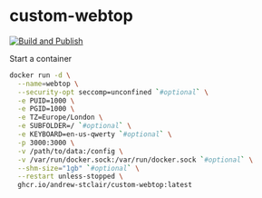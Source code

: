 # custom-webtop

[![Build and Publish](https://github.com/andrew-stclair/custom-webtop/actions/workflows/ci.yml/badge.svg?branch=main)](https://github.com/andrew-stclair/custom-webtop/actions/workflows/ci.yml)

Start a container
```bash
docker run -d \
  --name=webtop \
  --security-opt seccomp=unconfined `#optional` \
  -e PUID=1000 \
  -e PGID=1000 \
  -e TZ=Europe/London \
  -e SUBFOLDER=/ `#optional` \
  -e KEYBOARD=en-us-qwerty `#optional` \
  -p 3000:3000 \
  -v /path/to/data:/config \
  -v /var/run/docker.sock:/var/run/docker.sock `#optional` \
  --shm-size="1gb" `#optional` \
  --restart unless-stopped \
  ghcr.io/andrew-stclair/custom-webtop:latest
```
